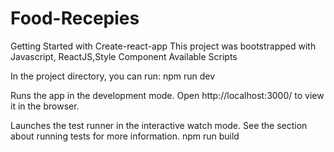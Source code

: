 # Food-Recepies
Getting Started with Create-react-app
This project was bootstrapped with Javascript, ReactJS,Style Component
Available Scripts

In the project directory, you can run:
npm run dev

Runs the app in the development mode.
Open http://localhost:3000/ to view it in the browser.


Launches the test runner in the interactive watch mode.
See the section about running tests for more information.
npm run build


